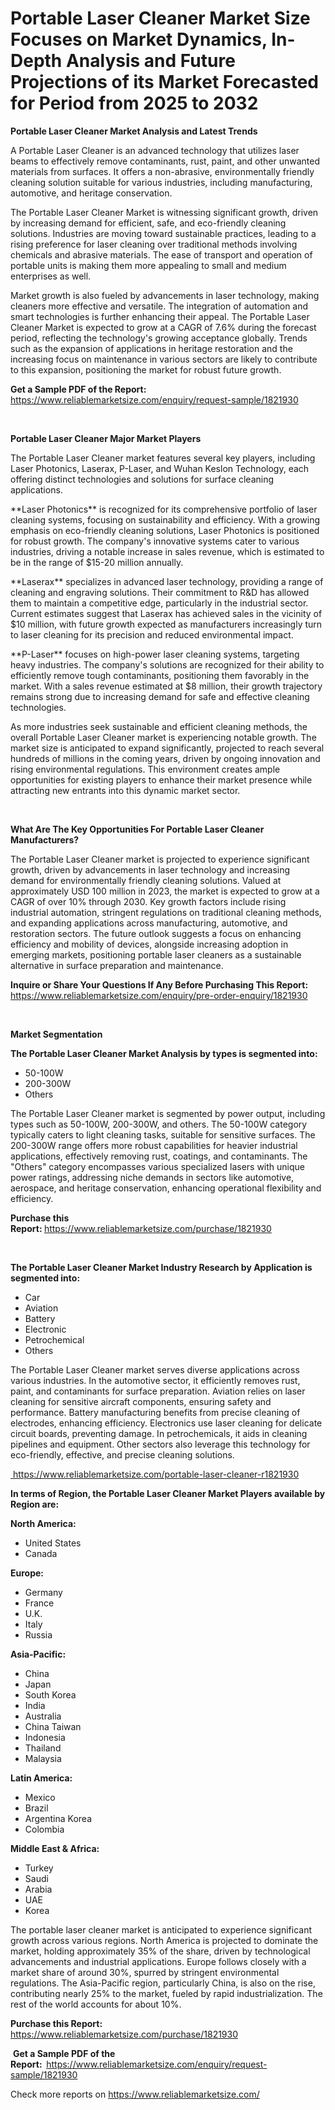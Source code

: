 <p><h1>Portable Laser Cleaner Market Size Focuses on Market Dynamics, In-Depth Analysis and Future Projections of its Market Forecasted for Period from 2025 to 2032</h1></p><p><strong>Portable Laser Cleaner Market Analysis and Latest Trends</strong></p>
<p><p>A Portable Laser Cleaner is an advanced technology that utilizes laser beams to effectively remove contaminants, rust, paint, and other unwanted materials from surfaces. It offers a non-abrasive, environmentally friendly cleaning solution suitable for various industries, including manufacturing, automotive, and heritage conservation.</p><p>The Portable Laser Cleaner Market is witnessing significant growth, driven by increasing demand for efficient, safe, and eco-friendly cleaning solutions. Industries are moving toward sustainable practices, leading to a rising preference for laser cleaning over traditional methods involving chemicals and abrasive materials. The ease of transport and operation of portable units is making them more appealing to small and medium enterprises as well.</p><p>Market growth is also fueled by advancements in laser technology, making cleaners more effective and versatile. The integration of automation and smart technologies is further enhancing their appeal. The Portable Laser Cleaner Market is expected to grow at a CAGR of 7.6% during the forecast period, reflecting the technology's growing acceptance globally. Trends such as the expansion of applications in heritage restoration and the increasing focus on maintenance in various sectors are likely to contribute to this expansion, positioning the market for robust future growth.</p></p>
<p><strong>Get a Sample PDF of the Report:&nbsp;</strong> <a href="https://www.reliablemarketsize.com/enquiry/request-sample/1821930?utm_campaign=2477&utm_medium=2&utm_source=Github&utm_content=ia&utm_term=18022025&utm_id=portable-laser-cleaner">https://www.reliablemarketsize.com/enquiry/request-sample/1821930</a></p>
<p>&nbsp;</p>
<p><strong>Portable Laser Cleaner Major Market Players</strong></p>
<p><p>The Portable Laser Cleaner market features several key players, including Laser Photonics, Laserax, P-Laser, and Wuhan Keslon Technology, each offering distinct technologies and solutions for surface cleaning applications. </p><p>**Laser Photonics** is recognized for its comprehensive portfolio of laser cleaning systems, focusing on sustainability and efficiency. With a growing emphasis on eco-friendly cleaning solutions, Laser Photonics is positioned for robust growth. The company's innovative systems cater to various industries, driving a notable increase in sales revenue, which is estimated to be in the range of $15-20 million annually.</p><p>**Laserax** specializes in advanced laser technology, providing a range of cleaning and engraving solutions. Their commitment to R&D has allowed them to maintain a competitive edge, particularly in the industrial sector. Current estimates suggest that Laserax has achieved sales in the vicinity of $10 million, with future growth expected as manufacturers increasingly turn to laser cleaning for its precision and reduced environmental impact.</p><p>**P-Laser** focuses on high-power laser cleaning systems, targeting heavy industries. The company's solutions are recognized for their ability to efficiently remove tough contaminants, positioning them favorably in the market. With a sales revenue estimated at $8 million, their growth trajectory remains strong due to increasing demand for safe and effective cleaning technologies.</p><p>As more industries seek sustainable and efficient cleaning methods, the overall Portable Laser Cleaner market is experiencing notable growth. The market size is anticipated to expand significantly, projected to reach several hundreds of millions in the coming years, driven by ongoing innovation and rising environmental regulations. This environment creates ample opportunities for existing players to enhance their market presence while attracting new entrants into this dynamic market sector.</p></p>
<p>&nbsp;</p>
<p><strong>What Are The Key Opportunities For Portable Laser Cleaner Manufacturers?</strong></p>
<p><p>The Portable Laser Cleaner market is projected to experience significant growth, driven by advancements in laser technology and increasing demand for environmentally friendly cleaning solutions. Valued at approximately USD 100 million in 2023, the market is expected to grow at a CAGR of over 10% through 2030. Key growth factors include rising industrial automation, stringent regulations on traditional cleaning methods, and expanding applications across manufacturing, automotive, and restoration sectors. The future outlook suggests a focus on enhancing efficiency and mobility of devices, alongside increasing adoption in emerging markets, positioning portable laser cleaners as a sustainable alternative in surface preparation and maintenance.</p></p>
<p><strong>Inquire or Share Your Questions If Any Before Purchasing This Report:</strong> <a href="https://www.reliablemarketsize.com/enquiry/pre-order-enquiry/1821930?utm_campaign=2477&utm_medium=2&utm_source=Github&utm_content=ia&utm_term=18022025&utm_id=portable-laser-cleaner">https://www.reliablemarketsize.com/enquiry/pre-order-enquiry/1821930</a></p>
<p>&nbsp;</p>
<p><strong>Market Segmentation</strong></p>
<p><strong>The Portable Laser Cleaner Market Analysis by types is segmented into:</strong></p>
<p><ul><li>50-100W</li><li>200-300W</li><li>Others</li></ul></p>
<p><p>The Portable Laser Cleaner market is segmented by power output, including types such as 50-100W, 200-300W, and others. The 50-100W category typically caters to light cleaning tasks, suitable for sensitive surfaces. The 200-300W range offers more robust capabilities for heavier industrial applications, effectively removing rust, coatings, and contaminants. The "Others" category encompasses various specialized lasers with unique power ratings, addressing niche demands in sectors like automotive, aerospace, and heritage conservation, enhancing operational flexibility and efficiency.</p></p>
<p><strong>Purchase this Report:&nbsp;</strong><a href="https://www.reliablemarketsize.com/purchase/1821930?utm_campaign=2477&utm_medium=2&utm_source=Github&utm_content=ia&utm_term=18022025&utm_id=portable-laser-cleaner">https://www.reliablemarketsize.com/purchase/1821930</a></p>
<p>&nbsp;</p>
<p><strong>The Portable Laser Cleaner Market Industry Research by Application is segmented into:</strong></p>
<p><ul><li>Car</li><li>Aviation</li><li>Battery</li><li>Electronic</li><li>Petrochemical</li><li>Others</li></ul></p>
<p><p>The Portable Laser Cleaner market serves diverse applications across various industries. In the automotive sector, it efficiently removes rust, paint, and contaminants for surface preparation. Aviation relies on laser cleaning for sensitive aircraft components, ensuring safety and performance. Battery manufacturing benefits from precise cleaning of electrodes, enhancing efficiency. Electronics use laser cleaning for delicate circuit boards, preventing damage. In petrochemicals, it aids in cleaning pipelines and equipment. Other sectors also leverage this technology for eco-friendly, effective, and precise cleaning solutions.</p></p>
<p><a href="https://www.reliablemarketsize.com/portable-laser-cleaner-r1821930?utm_campaign=2477&utm_medium=2&utm_source=Github&utm_content=ia&utm_term=18022025&utm_id=portable-laser-cleaner">&nbsp;https://www.reliablemarketsize.com/portable-laser-cleaner-r1821930</a></p>
<p><strong>In terms of Region, the Portable Laser Cleaner Market Players available by Region are:</strong></p>
<p>
    <p> <strong> North America: </strong>
        <ul>
            <li>United States</li>
            <li>Canada</li>
        </ul>
        </p> 
    <p> <strong> Europe: </strong>
        <ul>
            <li>Germany</li>
            <li>France</li>
            <li>U.K.</li>
            <li>Italy</li>
            <li>Russia</li>
        </ul>
        </p> 
    <p> <strong> Asia-Pacific: </strong>
        <ul>
            <li>China</li>
            <li>Japan</li>
            <li>South Korea</li>
            <li>India</li>
            <li>Australia</li>
            <li>China Taiwan</li>
            <li>Indonesia</li>
            <li>Thailand</li>
            <li>Malaysia</li>
        </ul>
        </p> 
    <p> <strong> Latin America: </strong>
        <ul>
            <li>Mexico</li>
            <li>Brazil</li>
            <li>Argentina Korea</li>
            <li>Colombia</li>
        </ul>
        </p> 
    <p> <strong> Middle East & Africa: </strong>
        <ul>
            <li>Turkey</li>
            <li>Saudi</li>
            <li>Arabia</li>
            <li>UAE</li>
            <li>Korea</li>
        </ul>
    </p>
    </p>
<p><p>The portable laser cleaner market is anticipated to experience significant growth across various regions. North America is projected to dominate the market, holding approximately 35% of the share, driven by technological advancements and industrial applications. Europe follows closely with a market share of around 30%, spurred by stringent environmental regulations. The Asia-Pacific region, particularly China, is also on the rise, contributing nearly 25% to the market, fueled by rapid industrialization. The rest of the world accounts for about 10%.</p></p>
<p><strong>Purchase this Report: </strong><a href="https://www.reliablemarketsize.com/purchase/1821930?utm_campaign=2477&utm_medium=2&utm_source=Github&utm_content=ia&utm_term=18022025&utm_id=portable-laser-cleaner">https://www.reliablemarketsize.com/purchase/1821930</a></p>
<p>&nbsp;<strong>Get a Sample PDF of the Report:&nbsp;&nbsp;</strong><a href="https://www.reliablemarketsize.com/enquiry/request-sample/1821930?utm_campaign=2477&utm_medium=2&utm_source=Github&utm_content=ia&utm_term=18022025&utm_id=portable-laser-cleaner">https://www.reliablemarketsize.com/enquiry/request-sample/1821930</a></p>
<p><strong></strong></p>
<p>Check more reports on <a href="https://www.reliablemarketsize.com/?utm_campaign=2477&utm_medium=2&utm_source=Github&utm_content=ia&utm_term=18022025&utm_id=portable-laser-cleaner">https://www.reliablemarketsize.com/</a></p>